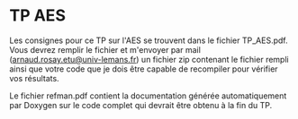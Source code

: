 # TP AES

Les consignes pour ce TP sur l'AES se trouvent dans le fichier TP_AES.pdf.
Vous devrez remplir le fichier et m'envoyer par mail (arnaud.rosay.etu@univ-lemans.fr) un fichier zip 
contenant le fichier rempli ainsi que votre code que je dois être capable de recompiler pour vérifier vos résultats.

Le fichier refman.pdf contient la documentation générée automatiquement par Doxygen sur le code complet qui devrait 
être obtenu à la fin du TP.
